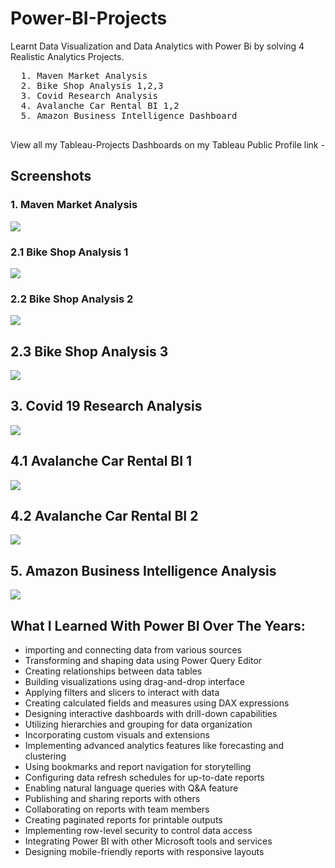 # Power-BI-Projects
Learnt Data Visualization and Data Analytics with Power Bi by solving  4 Realistic Analytics Projects.

  <pre>
  1. Maven Market Analysis 
  2. Bike Shop Analysis 1,2,3 
  3. Covid Research Analysis 
  4. Avalanche Car Rental BI 1,2
  5. Amazon Business Intelligence Dashboard
  </pre>

View all my Tableau-Projects Dashboards on my Tableau Public Profile link - 

## Screenshots

### 1. Maven Market Analysis 
<img src = "https://github.com/Trencio/Power-BI-Projects/blob/main/Maven%20Market%20Analysis%20.png/">



### 2.1 Bike Shop Analysis 1 

<img src = "https://github.com/Trencio/Power-BI-Projects/blob/main/Bike%20Shop%20Analysis%201.png/">



### 2.2 Bike Shop Analysis 2 

<img src = "https://github.com/Trencio/Power-BI-Projects/blob/main/Bike%20Shop%20Analysis%202.png/">



## 2.3 Bike Shop Analysis 3 

<img src = "https://github.com/Trencio/Power-BI-Projects/blob/main/Bike%20Shop%20Analysis%203.png/">



## 3. Covid 19 Research Analysis 
<img src = "https://github.com/Trencio/Power-BI-Projects/blob/main/Covid%2019%20Research%20Analysis.png/">



## 4.1 Avalanche Car Rental BI 1
<img src = "https://github.com/Trencio/Power-BI-Projects/blob/main/Avalanche%20Car%20Rental%20BI%201.png/">



## 4.2 Avalanche Car Rental BI 2
<img src = "https://github.com/Trencio/Power-BI-Projects/blob/main/Avalanche%20Car%20Rental%20BI%202.png/">



## 5. Amazon Business Intelligence Analysis
<img src = "https://github.com/Trencio/Power-BI-Projects/blob/main/Amazon%20Business%20Intelligence%20Dashboard.png/">


## What I Learned With Power BI Over The Years: 
- importing and connecting data from various sources
- Transforming and shaping data using Power Query Editor
- Creating relationships between data tables
- Building visualizations using drag-and-drop interface
- Applying filters and slicers to interact with data
- Creating calculated fields and measures using DAX expressions
- Designing interactive dashboards with drill-down capabilities
- Utilizing hierarchies and grouping for data organization
- Incorporating custom visuals and extensions
- Implementing advanced analytics features like forecasting and clustering
- Using bookmarks and report navigation for storytelling
- Configuring data refresh schedules for up-to-date reports
- Enabling natural language queries with Q&A feature
- Publishing and sharing reports with others
- Collaborating on reports with team members
- Creating paginated reports for printable outputs
- Implementing row-level security to control data access
- Integrating Power BI with other Microsoft tools and services
- Designing mobile-friendly reports with responsive layouts
